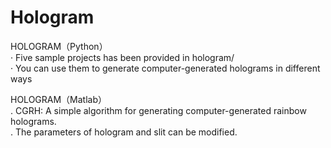 # Hologram
HOLOGRAM（Python）  
· Five sample projects has been provided in hologram/  
· You can use them to generate computer-generated holograms in different ways   

HOLOGRAM（Matlab）  
. CGRH: A simple algorithm for generating computer-generated rainbow holograms.  
. The parameters of hologram and slit can be modified.
